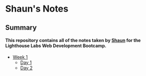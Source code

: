 # Shaun's Notes

## Summary
#### This repository contains all of the notes taken by [Shaun](https://github.com/psyphur) for the Lighthouse Labs Web Development Bootcamp.

* [Week 1](/Week_1)
  * [Day 1](/Week_1/Day_1)
  * [Day 2](/Week_1/Day_2)


